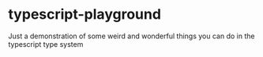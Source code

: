 # typescript-playground
Just a demonstration of some weird and wonderful things you can do in the typescript type system
